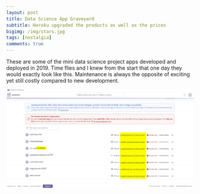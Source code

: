 ```yaml
---
layout: post
title: Data Science App Graveyard
subtitle: Heroku upgraded the products as well as the prices
bigimg: /img/stars.jpg
tags: [nostalgia]
comments: true
---
```


These are some of the mini data science project apps developed and deployed in 2019. Time flies and I knew from the start that one day they would exactly look like this. Maintenance is always the opposite of exciting yet still costly compared to new development.

<img src="https://github.com/Nov05/nov05.github.io/blob/master/img/2022-10-10-data-science-app-graveyard/2022-10-10%2004_33_18-NVIDIA%20GeForce%20Overlay.jpg?raw=true">  




